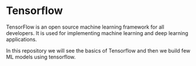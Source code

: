 # Tensorflow

TensorFlow is an open source machine learning framework for all developers. It is used for implementing machine learning and deep learning applications.

In this repository we will see the basics of Tensorflow and then we build few ML  models using tensorflow.
